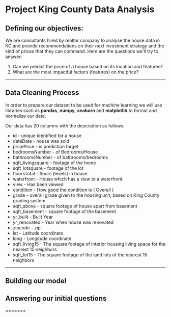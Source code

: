 # Project King County Data Analysis


## Defining our objectives:
We are consultants hired by realtor company to analyse the house data in KC and provide recommendations on their next investment strategy and the kind of prices that they can command.
Here are the questions we'll try to answer:
1. Can we predict the price of a house based on its location and features?
2. What are the most impactful factors (features) on the price?
------

## Data Cleaning Process
In order to prepare our dataset to be used for machine learning we will use libraries such as **pandas**, **numpy**, **seaborn** and **matplotlib** to format and normalize our data.

Our data has 20 columns with the description as follows:
* id			- unique identified for a house
* dateDate		- house was sold
* pricePrice		- is prediction target
* bedroomsNumber	- of Bedrooms/House
* bathroomsNumber	- of bathrooms/bedrooms
* sqft_livingsquare	- footage of the home
* sqft_lotsquare	- footage of the lot
* floorsTotal		- floors (levels) in house
* waterfront		- House which has a view to a waterfront
* view			- Has been viewed
* condition		- How good the condition is ( Overall )
* grade			- overall grade given to the housing unit, based on King County grading system
* sqft_above		- square footage of house apart from basement
* sqft_basement		- square footage of the basement
* yr_built		- Built Year
* yr_renovated		- Year when house was renovated
* zipcode		- zip
* lat			- Latitude coordinate
* long			- Longitude coordinate
* sqft_living15		- The square footage of interior housing living space for the nearest 15 neighbors
* sqft_lot15		- The square footage of the land lots of the nearest 15 neighbors
------

## Building our model

## Answering our initial questions

=======
